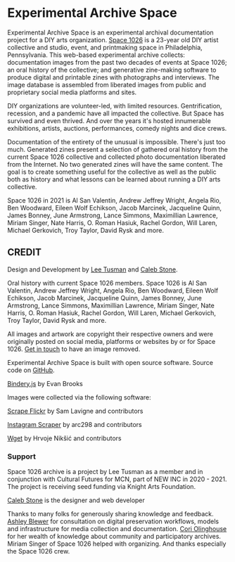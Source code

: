 # Experimental Archive Space

Experimental Archive Space is an experimental archival documentation project for a DIY arts organization. [Space 1026](https://space1026.com) is a 23-year old DIY artist collective and studio, event, and printmaking space in Philadelphia, Pennsylvania. This web-based experimental archive collects: documentation images from the past two decades of events at Space 1026; an oral history of the collective; and generative zine-making software to produce digital and printable zines with photographs and interviews. The image database is assembled from liberated images from public and proprietary social media platforms and sites.

DIY organizations are volunteer-led, with limited resources. Gentrification, recession, and a pandemic have all impacted the collective. But Space has survived and even thrived. And over the years it's hosted innumerable exhibitions, artists, auctions, performances, comedy nights and dice crews. 

Documentation of the entirety of the unusual is impossible. There's just too much. Generated zines present a selection of gathered oral history from the current Space 1026 collective and collected photo documentation liberated from the Internet. No two generated zines will have the same content. The goal is to create something useful for the collective as well as the public both as history and what lessons can be learned about running a DIY arts collective.

Space 1026 in 2021 is Al San Valentin, Andrew Jeffrey Wright, Angela Rio, Ben Woodward, Eileen Wolf Echikson, Jacob Marcinek, Jacqueline Quinn, James Bonney, June Armstrong, Lance Simmons, Maximillian Lawrence, Miriam Singer, Nate Harris, O. Roman Hasiuk, Rachel Gordon, Will Laren, Michael Gerkovich, Troy Taylor, David Rysk and more.

## CREDIT

Design and Development by [Lee Tusman](https://leetusman.com) and [Caleb Stone](http://bycalebstone.com/). 

Oral history with current Space 1026 members. Space 1026 is Al San Valentin, Andrew Jeffrey Wright, Angela Rio, Ben Woodward, Eileen Wolf Echikson, Jacob Marcinek, Jacqueline Quinn, James Bonney, June Armstrong, Lance Simmons, Maximillian Lawrence, Miriam Singer, Nate Harris, O. Roman Hasiuk, Rachel Gordon, Will Laren, Michael Gerkovich, Troy Taylor, David Rysk and more.

All images and artwork are copyright their respective owners and were originally posted on social media, platforms or websites by or for Space 1026. <a href="mailto:leetusman@gmail.com">Get in touch</a> to have an image removed.

Experimental Archive Space is built with open source software. Source code on [GitHub](https://github.com/caleblstone/space1026).

[Bindery.js](https://evanbrooks.info/bindery/) by Evan Brooks

Images were collected via the following software:

[Scrape Flickr](https://github.com/antiboredom/flickr-scrape) by Sam Lavigne and contributors

[Instagram Scraper](https://github.com/arc298/instagram-scraper) by arc298 and contributors

[Wget](https://www.gnu.org/software/wget/) by Hrvoje Nikšić and contributors

### Support

Space 1026 archive is a project by Lee Tusman as a member and in conjunction with Cultural Futures for MCN, part of NEW INC in 2020 - 2021. The project is receiving seed funding via Knight Arts Foundation.

[Caleb Stone](http://bycalebstone.com) is the designer and web developer

Thanks to many folks for generously sharing knowledge and feedback. [Ashley Blewer](https://ashleyblewer.com/) for consultation on digital preservation workflows, models and infrastructure for media collection and documentation. [Cori Olinghouse](https://linktr.ee/coriolinghouse) for her wealth of knowledge about community and participatory archives. Miriam Singer of Space 1026 helped with organizing. And thanks especially the Space 1026 crew.
